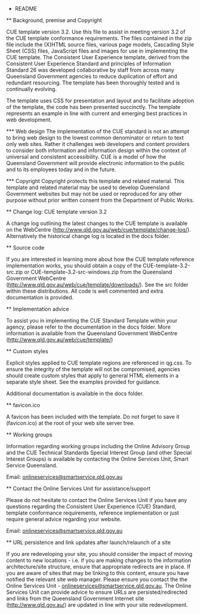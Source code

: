 * README


** Background, premise and Copyright

CUE template version 3.2. Use this file to assist in meeting version 3.2 of the CUE template conformance requirements.
The files contained in the zip file include the (X)HTML source files, various page models, Cascading Style Sheet (CSS) files, JavaScript files and images for use in implementing the CUE template. The Consistent User Experience template, derived from the Consistent User Experience Standard and principles of Information Standard 26 was developed collaborative by staff from across many Queensland Government agencies to reduce duplication of effort and redundant resourcing. The template has been thoroughly tested and is continually evolving.

The template uses CSS for presentation and layout and to facilitate adoption of the template, the code has been presented succinctly. The template represents an example in line with current and emerging best practices in web development.

*** Web design
The implementation of the CUE standard is not an attempt to bring web design to the lowest common denominator or return to text only web sites. Rather it challenges web developers and content providers to consider both information and information design within the context of universal and consistent accessibility. CUE is a model of how the Queensland Government will provide electronic information to the public and to its employees today and in the future.

*** Copyright
Copyright protects this template and related material. This template and related material may be used to develop Queensland Government websites but may not be used or reproduced for any other purpose without prior written consent from the Department of Public Works.



** Change log: CUE template version 3.2

A change log outlining the latest changes to the CUE template is available on the WebCentre (http://www.qld.gov.au/web/cue/template/change-log/). Alternatively the historical change log is located in the docs folder.



** Source code

If you are interested in learning more about how the CUE template reference implementation works, you should obtain a copy of the CUE-template-3.2-src.zip or CUE-template-3.2-src-windows.zip from the Queensland Government WebCentre (http://www.qld.gov.au/web/cue/template/downloads/). See the src folder within these distributions. All code is well commented and extra documentation is provided.


** Implementation advice

To assist you in implementing the CUE Standard Template within your agency, please refer to the documentation in the docs folder. More information is available from the Queensland Government WebCentre (http://www.qld.gov.au/web/cue/template/)



** Custom styles

Explicit styles applied to CUE template regions are referenced in qg.css. To ensure the integrity of the template will not be compromised, agencies should create custom styles that apply to general HTML elements in a separate style sheet. See the examples provided for guidance.

Additional documentation is available in the docs folder.



** favicon.ico

A favicon has been included with the template. Do not forget to save it (favicon.ico) at the root of your web site server tree.



** Working groups

Information regarding working groups including the Online Advisory Group and the CUE Technical Standards Special Interest Group (and other Special Interest Groups) is available by contacting the Online Services Unit, Smart Service Queensland.

Email: onlineservices@smartservice.qld.gov.au


** Contact the Online Services Unit for assistance/support

Please do not hesitate to contact the Online Services Unit if you have any questions regarding the Consistent User Experience (CUE) Standard, template conformance requirements, reference implementation or just require general advice regarding your website.

Email: onlineservices@smartservice.qld.gov.au



** URL persistence and link updates after launch/relaunch of a site

If you are redeveloping your site, you should consider the impact of moving content to new locations - i.e. if you are making changes to the information architecture/site structure, ensure that appropriate redirects are in place. If you are aware of sites that may be linking to this content, ensure you have notified the relevant site web manager. Please ensure you contact the the Online Services Unit - onlineservices@smartservice.qld.gov.au. The Online Services Unit can provide advice to ensure URLs are persisted/redirected and links from the Queensland Government Internet site (http://www.qld.gov.au/) are updated in line with your site redevelopment.